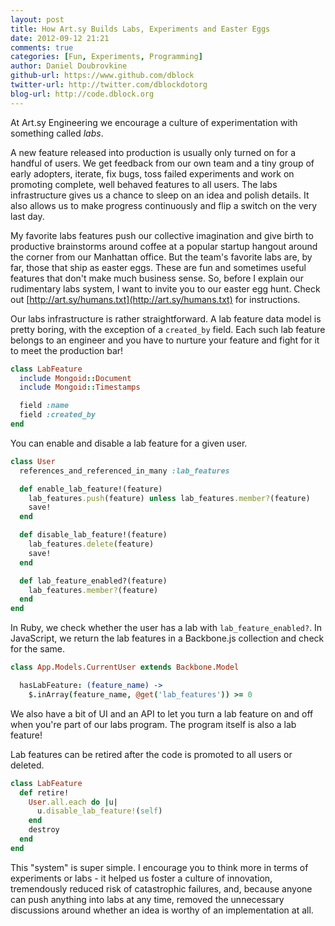 ```yaml
---
layout: post
title: How Art.sy Builds Labs, Experiments and Easter Eggs
date: 2012-09-12 21:21
comments: true
categories: [Fun, Experiments, Programming]
author: Daniel Doubrovkine
github-url: https://www.github.com/dblock
twitter-url: http://twitter.com/dblockdotorg
blog-url: http://code.dblock.org
---
```

At Art.sy Engineering we encourage a culture of experimentation with something called *labs*. 

A new feature released into production is usually only turned on for a handful of users. We get feedback from our own team and a tiny group of early adopters, iterate, fix bugs, toss failed experiments and work on promoting complete, well behaved features to all users. The labs infrastructure gives us a chance to sleep on an idea and polish details. It also allows us to make progress continuously and flip a switch on the very last day.

My favorite labs features push our collective imagination and give birth to productive brainstorms around coffee at a popular startup hangout around the corner from our Manhattan office. But the team's favorite labs are, by far, those that ship as easter eggs. These are fun and sometimes useful features that don't make much business sense. So, before I explain our rudimentary labs system, I want to invite you to our easter egg hunt. Check out [http://art.sy/humans.txt](http://art.sy/humans.txt) for instructions.

<!-- more -->

Our labs infrastructure is rather straightforward. A lab feature data model is pretty boring, with the exception of a `created_by` field. Each such lab feature belongs to an engineer and you have to nurture your feature and fight for it to meet the production bar!

``` ruby app/models/lab_feature.rb
class LabFeature
  include Mongoid::Document
  include Mongoid::Timestamps

  field :name
  field :created_by
end
```

You can enable and disable a lab feature for a given user.

``` ruby app/models/user.rb
class User
  references_and_referenced_in_many :lab_features

  def enable_lab_feature!(feature)  
    lab_features.push(feature) unless lab_features.member?(feature)
    save!
  end

  def disable_lab_feature!(feature)
    lab_features.delete(feature)
    save!
  end

  def lab_feature_enabled?(feature)
    lab_features.member?(feature)
  end
end
```

In Ruby, we check whether the user has a lab with `lab_feature_enabled?`. In JavaScript, we return the lab features in a Backbone.js collection and check for the same. 

``` coffeescript app/coffeescripts/models/user.coffee
class App.Models.CurrentUser extends Backbone.Model

  hasLabFeature: (feature_name) ->
    $.inArray(feature_name, @get('lab_features')) >= 0

```

We also have a bit of UI and an API to let you turn a lab feature on and off when you're part of our labs program. The program itself is also a lab feature!

Lab features can be retired after the code is promoted to all users or deleted.

``` ruby app/models/lab_feature.rb
class LabFeature
  def retire!
    User.all.each do |u|
      u.disable_lab_feature!(self)
    end
    destroy
  end
end
```

This "system" is super simple. I encourage you to think more in terms of experiments or labs - it helped us foster a culture of innovation, tremendously reduced risk of catastrophic failures, and, because anyone can push anything into labs at any time, removed the unnecessary discussions around whether an idea is worthy of an implementation at all.

